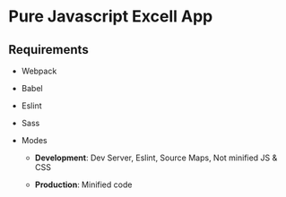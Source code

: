 # Pure Javascript Excell App

## Requirements

- Webpack

- Babel

- Eslint

- Sass

- Modes

  - **Development**: Dev Server, Eslint, Source Maps, Not minified JS & CSS

  - **Production**: Minified code
